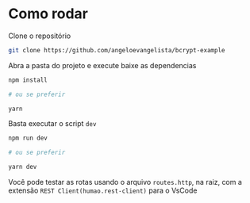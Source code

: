 # Como rodar

Clone o repositório

```bash
git clone https://github.com/angeloevangelista/bcrypt-example
```

Abra a pasta do projeto e execute baixe as dependencias

```bash
npm install

# ou se preferir

yarn
```

Basta executar o script `dev`

```bash
npm run dev

# ou se preferir

yarn dev
```

Você pode testar as rotas usando o arquivo `routes.http`, na raiz, com a extensão `REST Client(humao.rest-client)` para o VsCode
